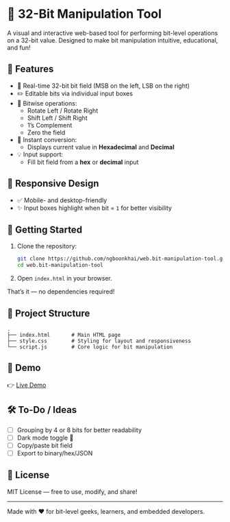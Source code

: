 # 🧮 32-Bit Manipulation Tool

A visual and interactive web-based tool for performing bit-level operations on a 32-bit value. Designed to make bit manipulation intuitive, educational, and fun!

## 🌟 Features

- 🧠 Real-time 32-bit bit field (MSB on the left, LSB on the right)
- ✏️ Editable bits via individual input boxes
- 🔄 Bitwise operations:
  - Rotate Left / Rotate Right
  - Shift Left / Shift Right
  - 1’s Complement
  - Zero the field
- 🔢 Instant conversion:
  - Displays current value in **Hexadecimal** and **Decimal**
- 💡 Input support:
  - Fill bit field from a **hex** or **decimal** input

## 📱 Responsive Design

- ✅ Mobile- and desktop-friendly
- ✨ Input boxes highlight when bit = `1` for better visibility

## 📆 Getting Started

1. Clone the repository:

   ```bash
   git clone https://github.com/ngboonkhai/web.bit-manipulation-tool.git
   cd web.bit-manipulation-tool
   ```

2. Open `index.html` in your browser.

That’s it — no dependencies required!

## 📁 Project Structure

```plaintext
.
├── index.html       # Main HTML page
├── style.css        # Styling for layout and responsiveness
└── script.js        # Core logic for bit manipulation
```

## 🚀 Demo

👉 [Live Demo](https://ngboonkhai.github.io/web.bit-manipulation-tool)

## 🛠️ To-Do / Ideas

- [ ] Grouping by 4 or 8 bits for better readability
- [ ] Dark mode toggle 🌙
- [ ] Copy/paste bit field
- [ ] Export to binary/hex/JSON

## 📄 License

MIT License — free to use, modify, and share!

---

Made with ❤️ for bit-level geeks, learners, and embedded developers.

